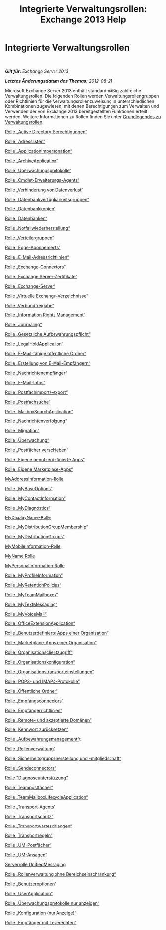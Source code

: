 ﻿---
title: 'Integrierte Verwaltungsrollen: Exchange 2013 Help'
TOCTitle: Integrierte Verwaltungsrollen
ms:assetid: 023f379a-40f6-43ef-b388-979f6dd85ec5
ms:mtpsurl: https://technet.microsoft.com/de-de/library/Dd638077(v=EXCHG.150)
ms:contentKeyID: 50474944
ms.date: 04/24/2018
mtps_version: v=EXCHG.150
ms.translationtype: HT
---

# Integrierte Verwaltungsrollen

 

_**Gilt für:** Exchange Server 2013_

_**Letztes Änderungsdatum des Themas:** 2012-08-21_

Microsoft Exchange Server 2013 enthält standardmäßig zahlreiche Verwaltungsrollen. Die folgenden Rollen werden Verwaltungsrollengruppen oder Richtlinien für die Verwaltungsrollenzuweisung in unterschiedlichen Kombinationen zugewiesen, mit denen Berechtigungen zum Verwalten und Verwenden der von Exchange 2013 bereitgestellten Funktionen erteilt werden. Weitere Informationen zu Rollen finden Sie unter [Grundlegendes zu Verwaltungsrollen](understanding-management-roles-exchange-2013-help.md).

[Rolle „Active Directory-Berechtigungen“](active-directory-permissions-role-exchange-2013-help.md)

[Rolle „Adresslisten“](address-lists-role-exchange-2013-help.md)

[Rolle „ApplicationImpersonation“](applicationimpersonation-role-exchange-2013-help.md)

[Rolle „ArchiveApplication“](archiveapplication-role-exchange-2013-help.md)

[Rolle „Überwachungsprotokolle“](audit-logs-role-exchange-2013-help.md)

[Rolle „Cmdlet-Erweiterungs-Agents“](cmdlet-extension-agents-role-exchange-2013-help.md)

[Rolle „Verhinderung von Datenverlust“](data-loss-prevention-role-exchange-2013-help.md)

[Rolle „Datenbankverfügbarkeitsgruppen“](database-availability-groups-role-exchange-2013-help.md)

[Rolle „Datenbankkopien“](database-copies-role-exchange-2013-help.md)

[Rolle „Datenbanken“](databases-role-exchange-2013-help.md)

[Rolle „Notfallwiederherstellung“](disaster-recovery-role-exchange-2013-help.md)

[Rolle „Verteilergruppen“](distribution-groups-role-exchange-2013-help.md)

[Rolle „Edge-Abonnements“](edge-subscriptions-role-exchange-2013-help.md)

[Rolle „E-Mail-Adressrichtlinien“](e-mail-address-policies-role-exchange-2013-help.md)

[Rolle „Exchange-Connectors“](exchange-connectors-role-exchange-2013-help.md)

[Rolle „Exchange Server-Zertifikate“](exchange-server-certificates-role-exchange-2013-help.md)

[Rolle „Exchange-Server“](exchange-servers-role-exchange-2013-help.md)

[Rolle „Virtuelle Exchange-Verzeichnisse“](exchange-virtual-directories-role-exchange-2013-help.md)

[Rolle „Verbundfreigabe“](federated-sharing-role-exchange-2013-help.md)

[Rolle „Information Rights Management“](information-rights-management-role-exchange-2013-help.md)

[Rolle „Journaling“](journaling-role-exchange-2013-help.md)

[Rolle „Gesetzliche Aufbewahrungspflicht“](legal-hold-role-exchange-2013-help.md)

[Rolle „LegalHoldApplication“](legalholdapplication-role-exchange-2013-help.md)

[Rolle „E-Mail-fähige öffentliche Ordner“](mail-enabled-public-folders-role-exchange-2013-help.md)

[Rolle „Erstellung von E-Mail-Empfängern“](mail-recipient-creation-role-exchange-2013-help.md)

[Rolle „Nachrichtenempfänger“](mail-recipients-role-exchange-2013-help.md)

[Rolle „E-Mail-Infos“](mail-tips-role-exchange-2013-help.md)

[Rolle „Postfachimport/-export“](mailbox-import-export-role-exchange-2013-help.md)

[Rolle „Postfachsuche“](mailbox-search-role-exchange-2013-help.md)

[Rolle „MailboxSearchApplication“](mailboxsearchapplication-role-exchange-2013-help.md)

[Rolle „Nachrichtenverfolgung“](message-tracking-role-exchange-2013-help.md)

[Rolle „Migration“](migration-role-exchange-2013-help.md)

[Rolle „Überwachung“](monitoring-role-exchange-2013-help.md)

[Rolle „Postfächer verschieben“](move-mailboxes-role-exchange-2013-help.md)

[Rolle „Eigene benutzerdefinierte Apps“](my-custom-apps-role-exchange-2013-help.md)

[Rolle „Eigene Marketplace-Apps“](my-marketplace-apps-role-exchange-2013-help.md)

[MyAddressInformation-Rolle](myaddressinformation-role-exchange-2013-help.md)

[Rolle „MyBaseOptions“](mybaseoptions-role-exchange-2013-help.md)

[Rolle „MyContactInformation“](mycontactinformation-role-exchange-2013-help.md)

[Rolle „MyDiagnostics“](mydiagnostics-role-exchange-2013-help.md)

[MyDisplayName-Rolle](mydisplayname-role-exchange-2013-help.md)

[Rolle „MyDistributionGroupMembership“](mydistributiongroupmembership-role-exchange-2013-help.md)

[Rolle „MyDistributionGroups“](mydistributiongroups-role-exchange-2013-help.md)

[MyMobileInformation-Rolle](mymobileinformation-role-exchange-2013-help.md)

[MyName Rolle](myname-role-exchange-2013-help.md)

[MyPersonalInformation-Rolle](mypersonalinformation-role-exchange-2013-help.md)

[Rolle „MyProfileInformation“](myprofileinformation-role-exchange-2013-help.md)

[Rolle „MyRetentionPolicies“](myretentionpolicies-role-exchange-2013-help.md)

[Rolle „MyTeamMailboxes“](myteammailboxes-role-exchange-2013-help.md)

[Rolle „MyTextMessaging“](mytextmessaging-role-exchange-2013-help.md)

[Rolle „MyVoiceMail“](myvoicemail-role-exchange-2013-help.md)

[Rolle „OfficeExtensionApplication“](officeextensionapplication-role-exchange-2013-help.md)

[Rolle „Benutzerdefinierte Apps einer Organisation“](org-custom-apps-role-exchange-2013-help.md)

[Rolle „Marketplace-Apps einer Organisation“](org-marketplace-apps-role-exchange-2013-help.md)

[Rolle „Organisationsclientzugriff“](organization-client-access-role-exchange-2013-help.md)

[Rolle „Organisationskonfiguration“](organization-configuration-role-exchange-2013-help.md)

[Rolle „Organisationstransporteinstellungen“](organization-transport-settings-role-exchange-2013-help.md)

[Rolle „POP3- und IMAP4-Protokolle“](pop3-and-imap4-protocols-role-exchange-2013-help.md)

[Rolle „Öffentliche Ordner“](public-folders-role-exchange-2013-help.md)

[Rolle „Empfangsconnectors“](receive-connectors-role-exchange-2013-help.md)

[Rolle „Empfängerrichtlinien“](recipient-policies-role-exchange-2013-help.md)

[Rolle „Remote- und akzeptierte Domänen“](remote-and-accepted-domains-role-exchange-2013-help.md)

[Rolle „Kennwort zurücksetzen“](reset-password-role-exchange-2013-help.md)

[Rolle „Aufbewahrungsmanagement“](retention-management-role-exchange-2013-help.md)t

[Rolle „Rollenverwaltung“](role-management-role-exchange-2013-help.md)

[Rolle „Sicherheitsgruppenerstellung und -mitgliedschaft“](security-group-creation-and-membership-role-exchange-2013-help.md)

[Rolle „Sendeconnectors“](send-connectors-role-exchange-2013-help.md)

[Rolle "Diagnoseunterstützung"](support-diagnostics-role-exchange-2013-help.md)

[Rolle „Teampostfächer“](team-mailboxes-role-exchange-2013-help.md)

[Rolle „TeamMailboxLifecycleApplication“](teammailboxlifecycleapplication-role-exchange-2013-help.md)

[Rolle „Transport-Agents“](transport-agents-role-exchange-2013-help.md)

[Rolle „Transportschutz“](transport-hygiene-role-exchange-2013-help.md)

[Rolle „Transportwarteschlangen“](transport-queues-role-exchange-2013-help.md)

[Rolle „Transportregeln“](transport-rules-role-exchange-2013-help.md)

[Rolle „UM-Postfächer“](um-mailboxes-role-exchange-2013-help.md)

[Rolle „UM-Ansagen“](um-prompts-role-exchange-2013-help.md)

[Serverrolle UnifiedMessaging](unified-messaging-role-exchange-2013-help.md)

[Rolle „Rollenverwaltung ohne Bereichseinschränkung“](unscoped-role-management-role-exchange-2013-help.md)

[Rolle „Benutzeroptionen“](user-options-role-exchange-2013-help.md)

[Rolle „UserApplication“](userapplication-role-exchange-2013-help.md)

[Rolle „Überwachungsprotokolle nur anzeigen“](view-only-audit-logs-role-exchange-2013-help.md)

[Rolle „Konfiguration (nur Anzeige)“](view-only-configuration-role-exchange-2013-help.md)

[Rolle „Empfänger mit Leserechten“](view-only-recipients-role-exchange-2013-help.md)


